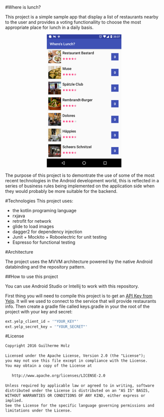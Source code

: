 #Where is lunch?

This project is a simple sample app that display a list of restaurants nearby to the user and provides a voting functionallity to choose the most appropriate place for lunch in a daily basis.

<p align="center">
  <img src="screenshots/screen.png" width="240" alt="Screen Shot" />
</p>

The purpose of this project is to demontrate the use of some of the most recent technologies in the Android development world, this is reflected in a series of business rules being implemented on the application side when they would probably be more suitable for the backend.

#Technologies
This project uses:
- the kotlin programing language
- rxjava
- retrofit for network
- glide to load images
- dagger2 for dependency injection
- Junit + Mockito + Roboelectric for unit testing
- Espresso for functional testing

#Architecture

The project uses the MVVM architecture powered by the native Android databinding and the repository pattern.

##How to use this project

You can use Android Studio or Intellij to work with this repository.

First thing you will need to compile this project is to get an [API Key from Yelp](http://developers.yelp.com). It will we used to connect to the service that will provide restaurants info. Then create a gradle file called keys.gradle in your the root of the project with your key and secret:

```gradle
ext.yelp_client_id = '"YOUR_KEY"'
ext.yelp_secret_key = '"YOUR_SECRET"'
```

#License

    Copyright 2016 Guilherme Holz

    Licensed under the Apache License, Version 2.0 (the "License");
    you may not use this file except in compliance with the License.
    You may obtain a copy of the License at

       http://www.apache.org/licenses/LICENSE-2.0

    Unless required by applicable law or agreed to in writing, software
    distributed under the License is distributed on an "AS IS" BASIS,
    WITHOUT WARRANTIES OR CONDITIONS OF ANY KIND, either express or implied.
    See the License for the specific language governing permissions and
    limitations under the License.



